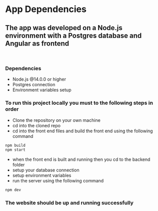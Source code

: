 # App Dependencies

## The app was developed on a Node.js environment with a Postgres database and Angular as frontend

<br>

### Dependencies

- Node.js @14.0.0 or higher
- Postgres connection
- Environment variables setup

### To run this project locally you must to the following steps in order

- Clone the repository on your own machine
- cd into the cloned repo
- cd into the front end files and build the front end using the following command

```bash
npm build
npm start
```

- when the front end is built and running then you cd to the backend folder
- setup your database connection
- setup environment variables
- run the server using the following command

```bash
npm dev
```

### The website should be up and running successfully
